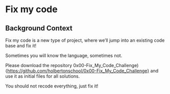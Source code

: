 # Fix my code

## Background Context
Fix my code is a new type of project, where we’ll jump into an existing code base and fix it!

Sometimes you will know the language, sometimes not.

Please download the repository 0x00-Fix_My_Code_Challenge){https://github.com/holbertonschool/0x00-Fix_My_Code_Challenge} and use it as initial files for all solutions.

You should not recode everything, just fix it!
